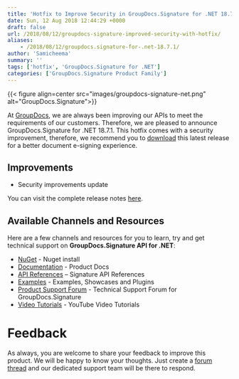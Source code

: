 ```yaml
---
title: 'Hotfix to Improve Security in GroupDocs.Signature for .NET 18.7'
date: Sun, 12 Aug 2018 12:44:29 +0000
draft: false
url: /2018/08/12/groupdocs-signature-improved-security-with-hotfix/
aliases:
    - /2018/08/12/groupdocs.signature-for-.net-18.7.1/
author: 'Samicheema'
summary: ''
tags: ['hotfix', 'GroupDocs.Signature for .NET']
categories: ['GroupDocs.Signature Product Family']
---
```




{{< figure align=center src="images/groupdocs-signature-net.png" alt="GroupDocs.Signature">}}


At [GroupDocs](https://www.groupdocs.com/), we are always been improving our APIs to meet the requirements of our customers. Therefore, we are pleased to announce GroupDocs.Signature for .NET 18.7.1. This hotfix comes with a security improvement, therefore, we recommend you to [download](https://www.nuget.org/packages/Groupdocs.Signature) this latest release for a better document e-signing experience.

## Improvements

*   Security improvements update

You can visit the complete release notes [here](https://docs.groupdocs.com/display/signaturenet/Release+Notes).

## Available Channels and Resources

Here are a few channels and resources for you to learn, try and get technical support on **GroupDocs.Signature API for .NET**:

*   [NuGet](https://www.nuget.org/packages/groupdocs.signature "GroupDocs.Signature for .NET NuGet") - Nuget install
*   [Documentation](https://docs.groupdocs.com/display/signaturenet/Home "Signing API Documentation") - Product Docs
*   [API References](https://apireference.groupdocs.com/net/signature "API References") – Signature API References
*   [Examples](https://github.com/groupdocs-signature/GroupDocs.Signature-for.NET "Signing API Examples") - Examples, Showcases and Plugins
*   [Product Support Forum](https://forum.groupdocs.com/c/signature "GroupDocs.Signature for .NET Support forum") \- Technical Support Forum for GroupDocs.Signature
*   [Video Tutorials](https://www.youtube.com/playlist?list=PL25CTxMCj5vO7U3a710gc0btpJw5enZwT "GroupDocs.Signature for .NET tutorials") \- YouTube Video Tutorials

# Feedback

As always, you are welcome to share your feedback to improve this product. We will be happy to know your thoughts. Just create a [forum thread](https://forum.groupdocs.com/c/signature) and our dedicated support team will be there to respond.





